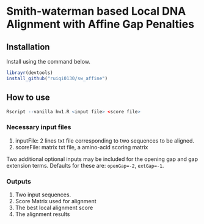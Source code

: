 # Smith-waterman based Local DNA Alignment with Affine Gap Penalties

## Installation

Install using the command below.

```R
librayr(devtools)
install_github("ruiqi0130/sw_affine")
```

## How to use

```R
Rscript --vanilla hw1.R <input file> <score file>
```

### Necessary input files

1. inputFile: 2 lines txt file corresponding to two sequences to be aligned.
2. scoreFile: matrix txt file, a amino-acid scoring matrix

Two additional optional inputs may be included for the opening gap and gap extension terms. Defaults for these are: `openGap=-2`, `extGap=-1`.

### Outputs

1. Two input sequences.
2. Score Matrix used for alignment
3. The best local alignment score
4. The alignment results
